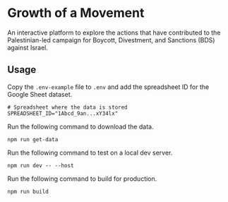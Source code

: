 # Growth of a Movement

An interactive platform to explore the actions that have contributed to the Palestinian-led campaign for Boycott, Divestment, and Sanctions (BDS) against Israel.

## Usage

Copy the `.env-example` file to `.env` and add the spreadsheet ID for the Google Sheet dataset.

```
# Spreadsheet where the data is stored
SPREADSHEET_ID="1Abcd_9an...xY34lx"
```

Run the following command to download the data.

```
npm run get-data
```

Run the following command to test on a local dev server.

```
npm run dev -- --host
```

Run the following command to build for production.

```
npm run build
```